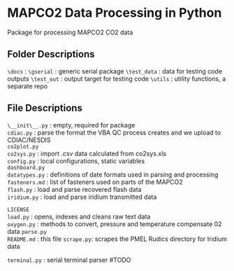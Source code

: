 # MAPCO2 Data Processing in Python  

Package for processing MAPCO2 CO2 data

## Folder Descriptions
`\docs` :
`\gserial` : generic serial package
`\test_data` : data for testing code outputs
`\test_out` : output target for testing code
`\utils` : utility functions, a separate repo

## File Descriptions  
`\__init\__.py` : empty, required for package  
`cdiac.py` : parse the format the VBA QC process creates and we upload to CDIAC/NESDIS  
`co2plot.py`  
`co2sys.py` : import .csv data calculated from co2sys.xls  
`config.py` : local configurations, static variables  
`dashboard.py`  
`datatypes.py` : definitions of date formats used in parsing and processing  
`fasteners.md` : list of fasteners used on parts of the MAPCO2  
`flash.py` : load and parse recovered flash data  
`iridium.py` : load and parse iridium transmitted data  
 <!---`Lab Testing 02 - 4_8_2017 A.ipynb`  
`Lab Testing 02 - 4_8_2017 B.ipynb`  
`Lab Testing Status.ipynb`  
`lab_tests.py`  -->
`LICENSE`  
`load.py` : opens, indexes and cleans raw text data  
`oxygen.py` : methods to convert, pressure and temperature compensate 02 data
`parse.py`  
`README.md` : this file
`scrape.py`: scrapes the PMEL Rudics directory for Iridium data  
<!--`Scratch.ipynb`  
`snippets.py`  -->
`terminal.py` : serial terminal parser #TODO  
